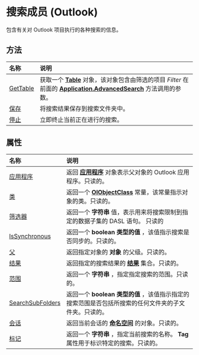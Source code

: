 
# 搜索成员 (Outlook)


包含有关对 Outlook 项目执行的各种搜索的信息。


## 方法



|**名称**|**说明**|
|:-----|:-----|
|[GetTable](3aba6b77-73a3-9620-9c18-b2e03c7b63bc.md)|获取一个 **[Table](0affaafd-93fe-227a-acee-e09a86cadc20.md)** 对象，该对象包含由筛选的项目 _Filter_ 在前面的 **[Application.AdvancedSearch](7b433d8b-08b9-dff1-b854-287d76b47a90.md)** 方法调用的参数。|
|[保存](a6dbec81-67fd-e337-b640-4f94ab36218f.md)|将搜索结果保存到搜索文件夹中。|
|[停止](c087e5aa-a846-56e1-a808-e8718096c3c9.md)|立即终止当前正在进行的搜索。|

## 属性



|**名称**|**说明**|
|:-----|:-----|
|[应用程序](9db2bcd4-d191-68c9-dd2a-f14a8372d541.md)|返回 **[应用程序](797003e7-ecd1-eccb-eaaf-32d6ddde8348.md)** 对象表示父对象的 Outlook 应用程序。只读的。|
|[类](178d0f62-75f9-20bd-d6dc-bcf04ae37422.md)|返回一个 **[OlObjectClass](33d724b3-df3c-2a7f-a80f-93b66d96f588.md)** 常量，该常量指示对象的类。只读的。|
|[筛选器](f6040465-da73-56f6-edb7-06d93bb8b531.md)|返回一个 **字符串** 值，表示用来将搜索限制到指定的数据子集的 DASL 语句。 只读的|
|[IsSynchronous](e240cc55-26c3-a560-4ee2-84b15da95e52.md)|返回一个 **boolean 类型的值** ，该值指示搜索是否同步的。只读的。|
|[父](edd9777f-a764-8e35-4a66-05a0f838de0e.md)|返回指定对象的 **对象** 的父级。只读的。|
|[结果](405166fa-d0bc-33d2-f4aa-908fb821edd6.md)|返回指定的搜索结果的 **[结果](59057f6f-8f6d-eed0-c945-240b9593b7ea.md)** 集合。只读的。|
|[范围](aa4b9aea-029f-6f80-87b1-b99c04ff9631.md)|返回一个 **字符串** ，指定指定搜索的范围。只读的。|
|[SearchSubFolders](26dd1970-ba59-9f6a-8cf6-3dba0f9668b2.md)|返回一个 **boolean 类型的值** ，该值指示指定的搜索范围是否包括所搜索的任何文件夹的子文件夹。只读的。|
|[会话](8d5a2300-dc21-0fbe-c7c0-17741caae30a.md)|返回当前会话的 **[命名空间](f0dcaa19-07f5-5d42-a3bf-2e42b7885644.md)** 的对象。只读的。|
|[标记](f0341885-ea75-2277-e55b-827f62165ab2.md)|返回一个 **字符串** ，指定当前搜索的名称。 **Tag** 属性用于标识特定的搜索。只读的。|
